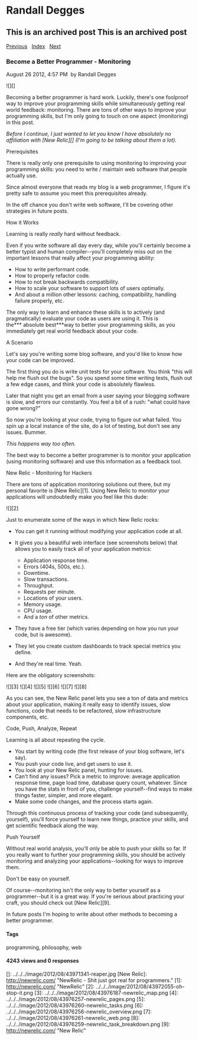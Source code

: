# Randall Degges

## This is an archived post This is an archived post

[Previous][]   [Index][]   [Next][]

### Become a Better Programmer - Monitoring

August 26 2012, 4:57 PM  by Randall Degges

![][]

Becoming a better programmer is hard work. Luckily, there's one foolproof way to
improve your programming skills while simultaneously getting real world
feedback: monitoring. There are tons of other ways to improve your programming
skills, but I'm only going to touch on one aspect (monitoring) in this post.

*Before I continue, I just wanted to let you know I have absolutely no
affiliation with [New Relic][] (I'm going to be talking about them a lot).*

Prerequisites

There is really only one prerequisite to using monitoring to improving your
programming skills: you need to write / maintain web software that people
actually use.

Since almost everyone that reads my blog is a web programmer, I figure it's
pretty safe to assume you meet this prerequisites already.

In the off chance you don't write web software, I'll be covering other
strategies in future posts.

How it Works

Learning is really *really* hard without feedback.

Even if you write software all day every day, while you'll certainly become a
better typist and human compiler--you'll completely miss out on the important
lessons that really affect your programming ability:

-   How to write performant code.
-   How to properly refactor code.
-   How to not break backwards compatibility.
-   How to scale your software to support lots of users optimally.
-   And about a million other lessons: caching, compatibility, handling failure
    properly, etc.

The only way to learn and enhance these skills is to actively (and
pragmatically) evaluate your code as users are using it. This is the*** absolute
best***way to better your programming skills, as you immediately get real world
feedback about your code.

A Scenario

Let's say you're writing some blog software, and you'd like to know how your
code can be improved.

The first thing you do is write unit tests for your software. You think "this
will help me flush out the bugs". So you spend some time writing tests, flush
out a few edge cases, and think your code is absolutely flawless.

Later that night you get an email from a user saying your blogging software is
slow, and errors our constantly. You feel a bit of a rush: "what could have gone
wrong?"

So now you're looking at your code, trying to figure out what failed. You spin
up a local instance of the site, do a lot of testing, but don't see any issues.
Bummer.

*This happens way too often.*

The best way to become a better programmer is to monitor your application (using
monitoring software) and use this information as a feedback tool.

New Relic - Monitoring for Hackers

There are tons of application monitoring solutions out there, but my personal
favorite is [New Relic][1]. Using New Relic to monitor your applications will
undoubtedly make you feel like this dude:

![][2]

Just to enumerate some of the ways in which New Relic rocks:

-   You can get it running without modifying your application code at all.
-   It gives you a beautiful web interface (see screenshots below) that allows
    you to easily track all of your application metrics:
    -   Application response time.
    -   Errors (404s, 500s, etc.).
    -   Downtime.
    -   Slow transactions.
    -   Throughput.
    -   Requests per minute.
    -   Locations of your users.
    -   Memory usage.
    -   CPU usage.
    -   And a *ton* of other metrics. 

-   They have a free tier (which varies depending on how you run your code, but
    is awesome).
-   They let you create custom dashboards to track special metrics you define.
-   And they're real time. Yeah.

Here are the obligatory screenshots:

![][3] ![][4] ![][5] ![][6] ![][7] ![][8]

As you can see, the New Relic panel lets you see a ton of data and metrics about
your application, making it really easy to identify issues, slow functions, code
that needs to be refactored, slow infrastructure components, etc.

Code, Push, Analyze, Repeat

Learning is all about repeating the cycle.

-   You start by writing code (the first release of your blog software, let's
    say).
-   You push your code live, and get users to use it.
-   You look at your New Relic panel, hunting for issues.
-   Can't find any issues? Pick a metric to improve: average application
    response time, page load time, database query count, whatever. Since you
    have the stats in front of you, challenge yourself--find ways to make things
    faster, simpler, and more elegant.
-   Make some code changes, and the process starts again.

Through this continuous process of tracking your code (and subsequently,
yourself), you'll force yourself to learn new things, practice your skills, and
get scientific feedback along the way.

Push Yourself

Without real world analysis, you'll only be able to push your skills so far. If
you really want to further your programming skills, you should be actively
monitoring and analyzing your applications--looking for ways to improve them.

Don't be easy on yourself.

Of course--monitoring isn't the only way to better yourself as a programmer--but
it is a great way. If you're serious about practicing your craft, you should
check out [New Relic][9].

In future posts I'm hoping to write about other methods to becoming a better
programmer.

#### Tags

programming, philosophy, web

#### 4243 views and 0 responses

  [Previous]: ../../../posts/2012/09/my-heroku-book-is-finished.html
  [Index]: ../../../index-2.html
  [Next]: ../../../posts/2012/08/service-oriented-hacking-issues.html
  []: ../../../image/2012/08/43971341-reaper.jpg
  [New Relic]: http://newrelic.com/
    "NewRelic - Shit just got real for programmers."
  [1]: http://newrelic.com/ "NewRelic"
  [2]: ../../../image/2012/08/43972055-oh-stop-it.png
  [3]: ../../../image/2012/08/43976187-newrelic_map.png
  [4]: ../../../image/2012/08/43976257-newrelic_pages.png
  [5]: ../../../image/2012/08/43976260-newrelic_tasks.png
  [6]: ../../../image/2012/08/43976256-newrelic_overview.png
  [7]: ../../../image/2012/08/43976261-newrelic_web.png
  [8]: ../../../image/2012/08/43976259-newrelic_task_breakdown.png
  [9]: http://newrelic.com/ "New Relic"
